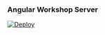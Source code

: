 ### Angular Workshop Server

[![Deploy](https://www.herokucdn.com/deploy/button.png)](https://heroku.com/deploy)
